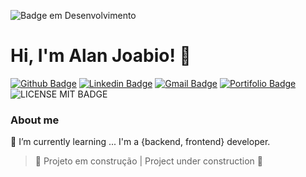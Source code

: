 ![Badge em Desenvolvimento](http://img.shields.io/static/v1?label=STATUS&message=EM%20DESENVOLVIMENTO&color=GREEN&style=for-the-badge)
 
# Hi, I'm Alan Joabio! 👋

[![Github Badge](https://img.shields.io/badge/-Github-000?style=flat-square&logo=Github&logoColor=white&link=https://github.com/AlanJoabio)](https://github.com/AlanJoabio)
[![Linkedin Badge](https://img.shields.io/badge/-LinkedIn-blue?style=flat-square&logo=Linkedin&logoColor=white&link=https://www.linkedin.com/mwlite/in/alan-joabio-souza-04452a134)](https://www.linkedin.com/mwlite/in/alan-joabio-souza-04452a134/)
[![Gmail Badge](https://img.shields.io/badge/-Gmail-red?style=flat-square&logo=Gmail&logoColor=white)](alanjmsq@gmail.com)
[![Portifolio Badge](https://img.shields.io/badge/-Portfolio-green?style=flat-square&logo=Portfolio&logoColor=white&link=https://alanjoabio.github.io/O-Portfolio/)](https://alanjoabio.github.io/O-Portfolio/)
![LICENSE MIT BADGE](https://img.shields.io/github/license/AlanJoabio/AlanJoabio)



### About me
🌱 I’m currently learning ...
I'm a {backend, frontend} developer. 

> :construction: Projeto em construção | Project under construction :construction: 

<!--
**AlanJoabio/AlanJoabio** is a ✨ _special_ ✨ repository because its `README.md` (this file) appears on your GitHub profile.

Here are some ideas to get you started:

- 🔭 I’m currently working on ...
- 🌱 I’m currently learning ...
- 👯 I’m looking to collaborate on ...
- 🤔 I’m looking for help with ...
- 💬 Ask me about ...
- 📫 How to reach me: ...
- 😄 Pronouns: ...
- ⚡ Fun fact: ...
-->
